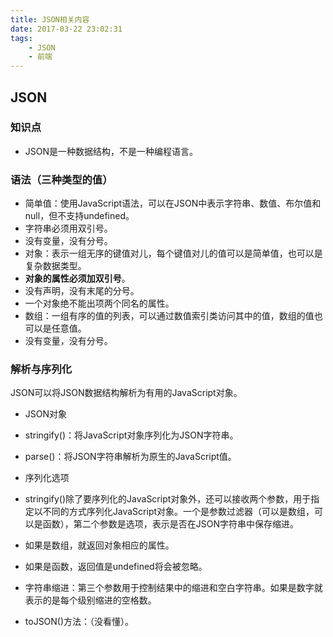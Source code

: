```yaml
---
title: JSON相关内容
date: 2017-03-22 23:02:31
tags:  
    - JSON
    - 前端
---
```



## JSON
<!-- more -->


### 知识点
* JSON是一种数据结构，不是一种编程语言。

### 语法（三种类型的值）

* 简单值：使用JavaScript语法，可以在JSON中表示字符串、数值、布尔值和null，但不支持undefined。
 * 字符串必须用双引号。
 * 没有变量，没有分号。
* 对象：表示一组无序的键值对儿，每个键值对儿的值可以是简单值，也可以是复杂数据类型。
 * **对象的属性必须加双引号**。
 * 没有声明，没有末尾的分号。
 * 一个对象绝不能出项两个同名的属性。
* 数组：一组有序的值的列表，可以通过数值索引类访问其中的值，数组的值也可以是任意值。
 * 没有变量，没有分号。

### 解析与序列化
JSON可以将JSON数据结构解析为有用的JavaScript对象。

* JSON对象
 * stringify()：将JavaScript对象序列化为JSON字符串。
 * parse()：将JSON字符串解析为原生的JavaScript值。

* 序列化选项
 * stringify()除了要序列化的JavaScript对象外，还可以接收两个参数，用于指定以不同的方式序列化JavaScript对象。一个是参数过滤器（可以是数组，可以是函数），第二个参数是选项，表示是否在JSON字符串中保存缩进。
 * 如果是数组，就返回对象相应的属性。
 * 如果是函数，返回值是undefined将会被忽略。
 * 字符串缩进：第三个参数用于控制结果中的缩进和空白字符串。如果是数字就表示的是每个级别缩进的空格数。
 * toJSON()方法：（没看懂）。